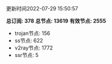 更新时间2022-07-29 15:50:57

**总订阅: 378**
**总节点: 13619**
**有效节点: 2555**
- trojan节点: 156
- ss节点: 622
- v2ray节点: 1772
- ssr节点: 5
